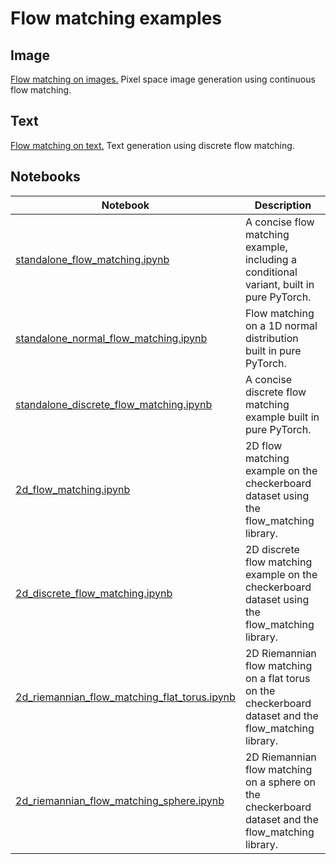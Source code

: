 # Flow matching examples

## Image

[Flow matching on images.](image/) Pixel space image generation using continuous flow matching.

## Text

[Flow matching on text.](text/) Text generation using discrete flow matching.

## Notebooks

| Notebook | Description |
| --- | --- |
| [standalone_flow_matching.ipynb](standalone_flow_matching.ipynb) | A concise flow matching example, including a conditional variant, built in pure PyTorch. |
| [standalone_normal_flow_matching.ipynb](standalone_normal_flow_matching.ipynb) | Flow matching on a 1D normal distribution built in pure PyTorch. |
| [standalone_discrete_flow_matching.ipynb](standalone_discrete_flow_matching.ipynb) | A concise discrete flow matching example built in pure PyTorch. |
| [2d_flow_matching.ipynb](2d_flow_matching.ipynb) | 2D flow matching example on the checkerboard dataset using the flow_matching library. |
| [2d_discrete_flow_matching.ipynb](2d_discrete_flow_matching.ipynb) | 2D discrete flow matching example on the checkerboard dataset using the flow_matching library. |
| [2d_riemannian_flow_matching_flat_torus.ipynb](2d_riemannian_flow_matching_flat_torus.ipynb) | 2D Riemannian flow matching on a flat torus on the checkerboard dataset and the flow_matching library. |
| [2d_riemannian_flow_matching_sphere.ipynb](2d_riemannian_flow_matching_sphere.ipynb) | 2D Riemannian flow matching on a sphere on the checkerboard dataset and the flow_matching library. |

